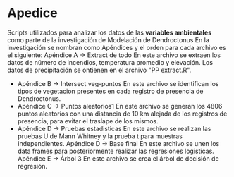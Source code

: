 # Apedice
Scripts utilizados para analizar los datos de las **variables ambientales** como parte de la investigación de Modelación de Dendroctonus
En la investigación se nombran como Apéndices y el orden para cada archivo es el siguiente:
Apéndice A -> Extract de todo
              En este archivo se extraen los datos de número de incendios, temperatura promedio y elevación. Los datos de precipitación se ontienen en el archivo "PP extract.R".

- Apéndice B -> Intersect veg-puntos
              En este archivo se identifican los tipos de vegetacion presentes en cada registro de presencia de Dendroctonus.
- Apéndice C -> Puntos aleatorios1
              En este archivo se generan los 4806 puntos aleatorios con una distancia de 10 km alejada de los registros de presencia, para evitar el traslape de los mismos.              
- Apéndice D -> Pruebas estadisticas
              En este archivo se realizan las pruebas U de Mann Whitney y la prueba t para muestras independientes.
Apéndice D -> Base final
              En este archivo se unen los data frames para posteriormente realizar las regresiones logisticas.
Apéndice E -> Árbol 3 
              En este archivo se crea el árbol de decisión de regresión.
